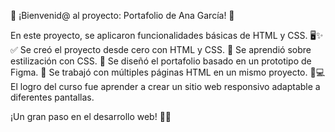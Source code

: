 🎉 ¡Bienvenid@ al proyecto: Portafolio de Ana García! 🚀

En este proyecto, se aplicaron funcionalidades básicas de HTML y CSS. 🖥️✨
✅ Se creó el proyecto desde cero con HTML y CSS.
🎨 Se aprendió sobre estilización con CSS.
📌 Se diseñó el portafolio basado en un prototipo de Figma.
📂 Se trabajó con múltiples páginas HTML en un mismo proyecto.
📱💻 El logro del curso fue aprender a crear un sitio web responsivo adaptable a diferentes pantallas.

¡Un gran paso en el desarrollo web! 🚀🔥
